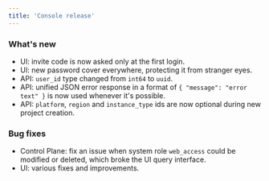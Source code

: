 ```yaml
---
title: 'Console release'
---
```


### What's new

- UI: invite code is now asked only at the first login.
- UI: new password cover everywhere, protecting it from stranger eyes.
- API: `user_id` type changed from `int64` to `uuid`.
- API: unified JSON error response in a format of `{ "message": "error text" }` is now used whenever it's possible.
- API: `platform`, `region` and `instance_type` ids are now optional during new project creation.

### Bug fixes

- Control Plane: fix an issue when system role `web_access` could be modified or deleted, which broke the UI query interface.
- UI: various fixes and improvements.
